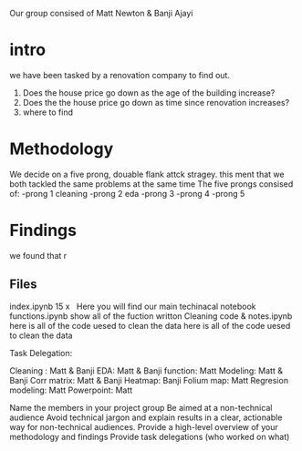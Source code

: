 Our group consised of Matt Newton & Banji Ajayi 

# intro
we have been tasked by a renovation company to find out.
1. Does the house price go down as the age of the building increase?
2. Does the the house price go down as time since renovation increases?
3. where to find 

# Methodology
We decide on a five prong, douable flank attck stragey.
this ment that we both tackled the same problems at the same time 
The five prongs consised of:
-prong 1 cleaning
-prong 2 eda
-prong 3 
-prong 4
-prong 5 
 
# Findings
we found that r

## Files
index.ipynb 15 x &nbsp;                         Here you will find our main techinacal notebook 
functions.ipynb                     show all of the fuction writton
Cleaning code & notes.ipynb         here is all of the code uesed to clean the data 
here is all of the code uesed to clean the data 


Task Delegation:

Cleaning : Matt & Banji
EDA: Matt & Banji
function: Matt
Modeling: Matt & Banji
Corr matrix: Matt & Banji
Heatmap: Banji
Folium map: Matt
Regresion modeling: Matt
Powerpoint: Matt


Name the members in your project group
Be aimed at a non-technical audience
Avoid technical jargon and explain results in a clear, actionable way for non-technical audiences.
Provide a high-level overview of your methodology and findings
Provide task delegations (who worked on what)

